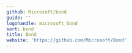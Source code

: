 ```yaml
---
github: Microsoft/bond
guide: ''
logohandle: microsoft_bond
sort: bond
title: Bond
website: 'https://github.com/Microsoft/Bond'
---
```

